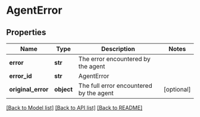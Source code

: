 # AgentError


## Properties
Name | Type | Description | Notes
------------ | ------------- | ------------- | -------------
**error** | **str** | The error encountered by the agent | 
**error_id** | **str** | AgentError | 
**original_error** | **object** | The full error encountered by the agent | [optional] 

[[Back to Model list]](../README.md#documentation-for-models) [[Back to API list]](../README.md#documentation-for-api-endpoints) [[Back to README]](../README.md)


